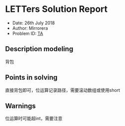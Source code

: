 
# LETTers Solution Report

- Date: 26th July 2018
- Author: Mirrorera
- Problem ID: [TA](https://www.nowcoder.com/acm/contest/141/A)

## Description modeling
背包

## Points in solving
直接背包即可，位运算记录路径，需要滚动数组或使用short

## Warnings
位运算时可能超int，需要注意
